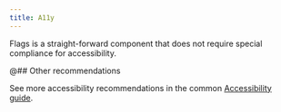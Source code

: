 ```yaml
---
title: A11y
---
```


Flags is a straight-forward component that does not require special compliance for accessibility.

@## Other recommendations

See more accessibility recommendations in the common [Accessibility guide](/core-principles/a11y/#contrast).
